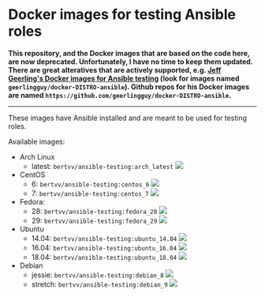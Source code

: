 # Docker images for testing Ansible roles

**This repository, and the Docker images that are based on the code here, are now deprecated. Unfortunately, I have no time to keep them updated. There are great alteratives that are actively supported, e.g. [Jeff Geerling's Docker images for Ansible testing](https://hub.docker.com/u/geerlingguy/) (look for images named `geerlingguy/docker-DISTRO-ansible`). Github repos for his Docker images are named `https://github.com/geerlingguy/docker-DISTRO-ansible`.**

<hr/>

These images have Ansible installed and are meant to be used for testing roles.

Available images:

- Arch Linux
    - latest: `bertvv/ansible-testing:arch_latest` [![](https://images.microbadger.com/badges/image/bertvv/ansible-testing:arch_latest.svg)](https://microbadger.com/images/bertvv/ansible-testing "Get your own image badge on microbadger.com")
- CentOS
    - 6: `bertvv/ansible-testing:centos_6` [![](https://images.microbadger.com/badges/image/bertvv/ansible-testing:centos_6.svg)](https://microbadger.com/images/bertvv/ansible-testing "Get your own image badge on microbadger.com")
    - 7: `bertvv/ansible-testing:centos_7` [![](https://images.microbadger.com/badges/image/bertvv/ansible-testing:centos_7.svg)](https://microbadger.com/images/bertvv/ansible-testing "Get your own image badge on microbadger.com")
- Fedora:
    - 28: `bertvv/ansible-testing:fedora_28` [![](https://images.microbadger.com/badges/image/bertvv/ansible-testing:fedora_28.svg)](https://microbadger.com/images/bertvv/ansible-testing "Get your own image badge on microbadger.com")
    - 29: `bertvv/ansible-testing:fedora_29` [![](https://images.microbadger.com/badges/image/bertvv/ansible-testing:fedora_29.svg)](https://microbadger.com/images/bertvv/ansible-testing "Get your own image badge on microbadger.com")
- Ubuntu
    - 14.04: `bertvv/ansible-testing:ubuntu_14.04` [![](https://images.microbadger.com/badges/image/bertvv/ansible-testing:ubuntu_14.04.svg)](https://microbadger.com/images/bertvv/ansible-testing "Get your own image badge on microbadger.com")
    - 16.04: `bertvv/ansible-testing:ubuntu_16.04` [![](https://images.microbadger.com/badges/image/bertvv/ansible-testing:ubuntu_16.04.svg)](https://microbadger.com/images/bertvv/ansible-testing "Get your own image badge on microbadger.com")
    - 18.04: `bertvv/ansible-testing:ubuntu_18.04` [![](https://images.microbadger.com/badges/image/bertvv/ansible-testing:ubuntu_18.04.svg)](https://microbadger.com/images/bertvv/ansible-testing "Get your own image badge on microbadger.com")
- Debian
    - jessie: `bertvv/ansible-testing:debian_8` [![](https://images.microbadger.com/badges/image/bertvv/ansible-testing:debian_8.svg)](https://microbadger.com/images/bertvv/ansible-testing "Get your own image badge on microbadger.com")
    - stretch: `bertvv/ansible-testing:debian_9` [![](https://images.microbadger.com/badges/image/bertvv/ansible-testing:debian_9.svg)](https://microbadger.com/images/bertvv/ansible-testing "Get your own image badge on microbadger.com")
